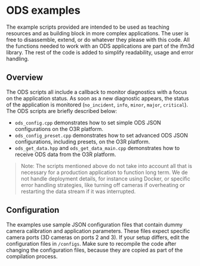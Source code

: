 # ODS examples

The example scripts provided are intended to be used as teaching resources and as building block in more complex applications. The user is free to disassemble, extend, or do whatever they please with this code. All the functions needed to work with an ODS applications are part of the ifm3d library. The rest of the code is added to simplify readability, usage and error handling.

## Overview

The ODS scripts all include a callback to monitor diagnostics with a focus on the application status. As soon as a new diagnostic appears, the status of the application is monitored (`no_incident`, `info`, `minor`, `major`, `critical`). The ODS scripts are briefly described below:

- `ods_config.cpp` demonstrates how to set simple ODS JSON configurations on the O3R platform.
- `ods_config_preset.cpp` demonstrates how to set advanced ODS JSON configurations, including presets, on the O3R platform.
- `ods_get_data.hpp` and `ods_get_data_main.cpp` demonstrates how to receive ODS data from the O3R platform.

> Note: The scripts mentioned above do not take into account all that is necessary for a production application to function long term. We de not handle deployment details, for instance using Docker, or specific error handling strategies, like turning off cameras if overheating or restarting the data stream if it was interrupted.

## Configuration

The examples use sample JSON configuration files that contain dummy camera calibration and application parameters. These files expect specific camera ports (3D cameras on ports 2 and 3). If your setup differs, edit the configuration files in `/configs`. Make sure to recompile the code after changing the configuration files, because they are copied as part of the compilation process.

